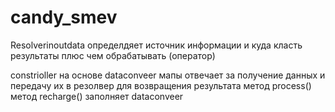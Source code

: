 # candy_smev
Resolverinoutdata определдяет источник информации и куда класть результаты плюс чем обрабатывать (оператор)

constrioller на основе dataconveer мапы отвечает за получение данных и передачу их в резолвер для возвращения  результата
метод process()
метод recharge() заполняет dataconveer